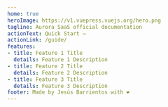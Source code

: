 ```yaml
---
home: true
heroImage: https://v1.vuepress.vuejs.org/hero.png
tagline: Aurora SaaS official documentation
actionText: Quick Start →
actionLink: /guide/
features:
- title: Feature 1 Title
  details: Feature 1 Description
- title: Feature 2 Title
  details: Feature 2 Description
- title: Feature 3 Title
  details: Feature 3 Description
footer: Made by Jesús Barrientos with ❤️
---
```

